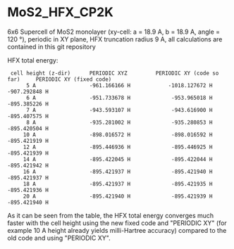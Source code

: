 # MoS2_HFX_CP2K

6x6 Supercell of MoS2 monolayer (xy-cell: a = 18.9 A, b = 18.9 A, angle = 120 °), periodic in XY plane, HFX truncation radius 9 A, all calculations are contained in this git repository

HFX total energy:

     cell height (z-dir)      PERIODIC XYZ         PERIODIC XY (code so far)     PERIODIC XY (fixed code)
          5 A                 -961.166166 H            -1018.127672 H            -907.292848 H
          6 A                 -951.733678 H             -953.965018 H            -895.385226 H
          7 A                 -943.593107 H             -943.616900 H            -895.407575 H
          8 A                 -935.281002 H             -935.280853 H            -895.420504 H
         10 A                 -898.016572 H             -898.016592 H            -895.421919 H
         12 A                 -895.446936 H             -895.446925 H            -895.421939 H
         14 A                 -895.422045 H             -895.422044 H            -895.421942 H
         16 A                 -895.421937 H             -895.421940 H            -895.421937 H
         18 A                 -895.421937 H             -895.421935 H            -895.421936 H
         20 A                 -895.421940 H             -895.421939 H            -895.421940 H

As it can be seen from the table, the HFX total energy converges much faster with the cell height using the new fixed code and "PERIODIC XY" (for example 10 A height already yields milli-Hartree accuracy) compared to the old code and using "PERIODIC XY".
